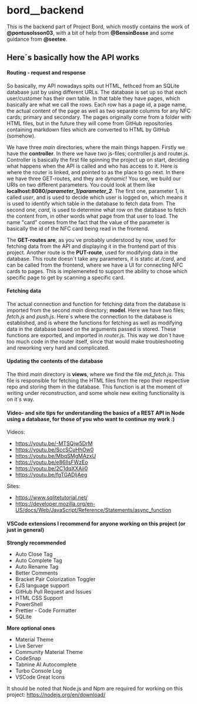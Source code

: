 # bord\_\_backend

This is the backend part of Project Bord, which mostly contains the work of **@pontusolsson03**, with a bit of help from **@BensinBosse** and some guidance from **@seetee**.

## Here´s basically how the API works

#### Routing - request and response

So basically, my API nowadays spits out HTML, fethced from an SQLite database just by using different URLs.
The database is set up so that each user/customer has their own table. In that table they have pages, which basically are what we call the rows. Each row has a page id, a page name, the actual content of the page as well as two separate columns for any NFC cards; primary and secondary. The pages originally come from a folder with HTML files, but in the future they will come from GitHub repositories containing markdown files which are converted to HTML by GitHub (somehow).

We have three _main_ directories, where the main things happen. Firstly we have the **controller**. In there we have two js-files; controller.js and router.js. Controller is basically the first file spinning the project up on start, deciding what happens when the API is called and who has access to it. Here is where the router is linked, and pointed to as the place to go next. In there we have three GET-routes, and they are _dynamic_! You see, we build our URIs on two different parameters. You could look at them like **localhost:8080/_parameter_1/parameter_2_**. The first one, parameter 1, is called _user_, and is used to decide which user is logged on, which means it is used to identify which table in the database to fetch data from. The second one, _card_, is used to determine what row on the database to fetch the content from, in other words what page from that user to load. The name "card" comes from the fact that the value of the parameter is basically the id of the NFC card being read in the frontend.

The **GET-routes are**, as you´ve probably understood by now, used for fetching data from the API and displaying it in the frontend part of this project. Another route is the **PUT-route**, used for modifying data in the database. This route doesn´t take any parameters, it is static at _/card_, and can be called from the frontend, where we have a UI for connecting NFC cards to pages. This is implemeneted to support the ability to chose which specific page to get by scanning a specific card.

#### Fetching data

The actual connection and function for fetching data from the database is imported from the second _main_ directory; **model**. Here we have two files; _fetch.js_ and _push.js_. Here´s where the connection to the database is established, and is where the functions for fetching as well as modifying data in the database based on the arguments passed is stored. These functions are exported, and imported in _router.js_. This way we don´t have too much code in the router itself, since that would make troubleshooting and reworking very hard and complicated.

#### Updating the contents of the database

The third _main_ directory is **views**, where we find the file _md_fetch.js_. This file is responsible for fetching the HTML files from the repo their respective repo and storing them in the database. This function is at the moment of writing under reconstruction, and some whole new exiting functionality is on it´s way.

#### Video- and site tips for understanding the basics of a REST API in Node using a database, for those of you who want to continue my work :)

Videos:

- https://youtu.be/-MTSQjw5DrM
- https://youtu.be/SccSCuHhOw0
- https://youtu.be/MbqSMgMAzxU
- https://youtu.be/e86IlsFWzEo
- https://youtu.be/2C1dqXXAii0
- https://youtu.be/fgTGADljAeg

Sites:

- https://www.sqlitetutorial.net/
- https://developer.mozilla.org/en-US/docs/Web/JavaScript/Reference/Statements/async_function

#### VSCode extensions I recommend for anyone working on this project (or just in general)

**Strongly recommended**

- Auto Close Tag
- Auto Complete Tag
- Auto Rename Tag
- Better Comments
- Bracket Pair Colorization Toggler
- EJS language support
- GitHub Pull Request and Issues
- HTML CSS Support
- PowerShell
- Prettier - Code Formatter
- SQLite

**More optional ones**

- Material Theme
- Live Server
- Community Material Theme
- CodeSnap
- Tabnine AI Autocomplete
- Turbo Console Log
- VSCode Great Icons

It should be noted that Node.js and Npm are required for working on this project:
https://nodejs.org/en/download/
